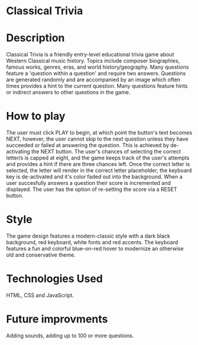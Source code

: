 # Classical Trivia

# Description 

Classical Trivia is a friendly entry-level educational trivia game about Western Classical music history. Topics include 
composer biographies, famous works, genres, eras, and world history/geography. Many questions feature a 'question within a question' and
require two answers. Questions are generated randomly and are accompanied by an image which often times provides a hint to the current question. Many questions feature hints or indirect answers to other questions in the game. 

# How to play 

The user must click PLAY to begin, at which point the button's text becomes NEXT, however, the user cannot skip to the next question unless they have succeeded or failed at answering the question. This is achieved by de-activating the NEXT button. The user's chances of selecting the correct letter/s is capped at eight, and the game keeps track of the user's attempts and provides a hint if there are three chances left. Once the correct letter is selected, the letter will render in the correct letter placeholder, the keyboard key is de-activated and it's color faded out into the background. When a user succesfully answers a question their score is incremented and displayed. The user has the option of re-setting the score via a RESET button. 

# Style

The game design features a modern-classic style with a dark black background, red keyboard, white fonts and red accents. The keyboard features a fun and colorful blue-on-red hover to modernize an otherwise old and conservative theme. 

# Technologies Used

HTML, CSS and JavaScript. 

# Future improvments 

Adding sounds, adding up to 100 or more questions. 


